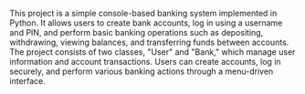 This project is a simple console-based banking system implemented in Python. It allows users to create bank accounts, log in using a username and PIN, and perform basic banking operations such as depositing, withdrawing, viewing balances, and transferring funds between accounts. The project consists of two classes, "User" and "Bank," which manage user information and account transactions. Users can create accounts, log in securely, and perform various banking actions through a menu-driven interface.
